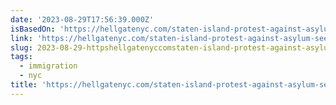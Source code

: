 ```yaml
---
date: '2023-08-29T17:56:39.000Z'
isBasedOn: 'https://hellgatenyc.com/staten-island-protest-against-asylum-seekers'
link: 'https://hellgatenyc.com/staten-island-protest-against-asylum-seekers'
slug: 2023-08-29-httpshellgatenyccomstaten-island-protest-against-asylum-seekers
tags:
  - immigration
  - nyc
title: 'https://hellgatenyc.com/staten-island-protest-against-asylum-seekers'
---
```


